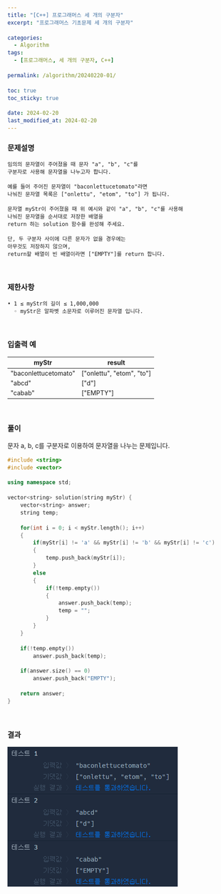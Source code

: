 ```yaml
---
title: "[C++] 프로그래머스 세 개의 구분자"
excerpt: "프로그래머스 기초문제 세 개의 구분자"

categories:
  - Algorithm
tags:
  - [프로그래머스, 세 개의 구분자, C++]

permalink: /algorithm/20240220-01/

toc: true
toc_sticky: true

date: 2024-02-20
last_modified_at: 2024-02-20
---
```


### 문제설명

    임의의 문자열이 주어졌을 때 문자 "a", "b", "c"를
    구분자로 사용해 문자열을 나누고자 합니다.
    
    예를 들어 주어진 문자열이 "baconlettucetomato"라면
    나눠진 문자열 목록은 ["onlettu", "etom", "to"] 가 됩니다.
    
    문자열 myStr이 주어졌을 때 위 예시와 같이 "a", "b", "c"를 사용해
    나눠진 문자열을 순서대로 저장한 배열을
    return 하는 solution 함수를 완성해 주세요.
    
    단, 두 구분자 사이에 다른 문자가 없을 경우에는
    아무것도 저장하지 않으며,
    return할 배열이 빈 배열이라면 ["EMPTY"]를 return 합니다.

<br/>

### 제한사항

    • 1 ≤ myStr의 길이 ≤ 1,000,000
      ◦ myStr은 알파벳 소문자로 이루어진 문자열 입니다.

<br/>

### 입출력 예

|myStr|result|
|---|---|
|"baconlettucetomato"|["onlettu", "etom", "to"]|
|"abcd"|["d"]|
|"cabab"|["EMPTY"]|

<br/>

### 풀이

문자 a, b, c를 구분자로 이용하여 문자열을 나누는 문제입니다.

```cpp
#include <string>
#include <vector>

using namespace std;

vector<string> solution(string myStr) {
    vector<string> answer;
    string temp;
    
    for(int i = 0; i < myStr.length(); i++)
    {
        if(myStr[i] != 'a' && myStr[i] != 'b' && myStr[i] != 'c')
        {
            temp.push_back(myStr[i]);
        }
        else
        {
            if(!temp.empty())
            {
                answer.push_back(temp);
                temp = "";
            }
        }
    }
    
    if(!temp.empty())
        answer.push_back(temp);
    
    if(answer.size() == 0)
        answer.push_back("EMPTY");
    
    return answer;
}
```

<br/>

### 결과
![코드 실행결과](/assets/images/posts_img/20240220-01/001.png "코드 실행결과")

<script async src="https://pagead2.googlesyndication.com/pagead/js/adsbygoogle.js?client=ca-pub-9590884639502637"
     crossorigin="anonymous"></script>
<!-- devlogbase_01 -->
<ins class="adsbygoogle"
     style="display:block"
     data-ad-client="ca-pub-9590884639502637"
     data-ad-slot="4742297382"
     data-ad-format="auto"
     data-full-width-responsive="true"></ins>
<script>
     (adsbygoogle = window.adsbygoogle || []).push({});
</script>
